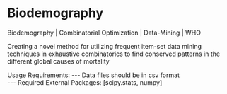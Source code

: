 # Biodemography

Biodemography | Combinatorial Optimization | Data-Mining | WHO

Creating a novel method for utilizing frequent item-set data mining techniques in exhaustive combinatorics to find conserved patterns in the different global causes of mortality

Usage Requirements:
--- Data files should be in csv format      
--- Required External Packages: [scipy.stats, numpy]
